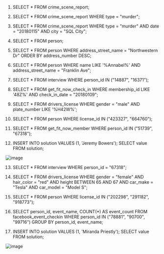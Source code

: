 1. SELECT * 
FROM crime_scene_report;

2. SELECT *
FROM crime_scene_report
WHERE type = "murder";

3. SELECT *
FROM crime_scene_report
WHERE type = "murder"
	AND date = "20180115"
	AND city = "SQL City";

4. SELECT *
FROM person;

5. SELECT *
FROM person
WHERE address_street_name = "Northwestern Dr"
ORDER BY address_number DESC;

6. SELECT *
FROM person
WHERE name LIKE '%Annabel%'
AND address_street_name = "Franklin Ave"; 

7. SELECT *
FROM interview
WHERE person_id IN ("14887", "16371");

8. SELECT *
FROM get_fit_now_check_in
WHERE membership_id LIKE '48Z%'
	AND check_in_date = "20180109";

9. SELECT *
FROM drivers_license
WHERE gender = "male"
	AND plate_number LIKE '%H42W%'; 

10. SELECT *
FROM person
WHERE license_id IN ("423327", "664760"); 

11. SELECT *
FROM get_fit_now_member
WHERE person_id IN ("51739", "67318");

12. INSERT INTO solution VALUES (1, 'Jeremy Bowers'); 
SELECT value FROM solution;

![image](https://github.com/user-attachments/assets/0e05ee91-15d6-42ea-a917-409027bb5210)

13. SELECT *
FROM interview
WHERE person_id = "67318";

14. SELECT *
FROM drivers_license
WHERE gender = "female"
	AND hair_color = "red"
	AND height BETWEEN 65 AND 67
	AND car_make = "Tesla"
	AND car_model = "Model S";

15. SELECT *
FROM person
WHERE license_id IN ("202298", "291182", "918773");

16. SELECT 
	person_id, 
    event_name, 
    COUNT(*) AS event_count
FROM facebook_event_checkin
WHERE person_id IN ("78881", "90700", "99716")
GROUP BY person_id, event_name;

17. INSERT INTO solution VALUES (1, 'Miranda Priestly');
SELECT value FROM solution;

![image](https://github.com/user-attachments/assets/ae1e92b3-6447-4d83-8259-074898408271)





